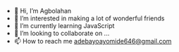 - 👋 Hi, I’m Agbolahan
- 👀 I’m interested in making a lot of wonderful friends
- 🌱 I’m currently learning JavaScript
- 💞️ I’m looking to collaborate on ...
- 📫 How to reach me adebayoayomide646@gmail.com

<!---
RG646/RG646 is a ✨ special ✨ repository because its `README.md` (this file) appears on your GitHub profile.
You can click the Preview link to take a look at your changes.
--->

